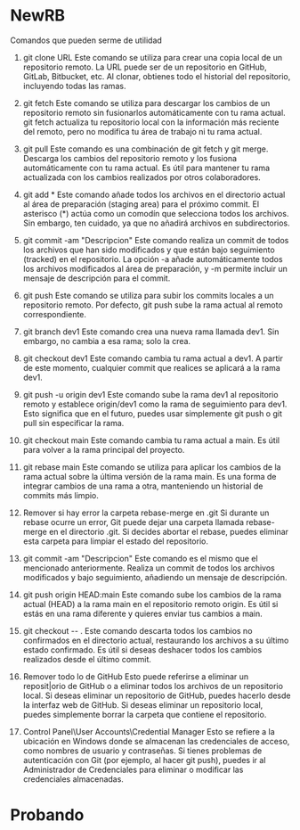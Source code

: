 # NewRB
Comandos que pueden serme de utilidad
1. git clone URL
   Este comando se utiliza para crear una copia local de un repositorio remoto. La URL puede ser de un repositorio en GitHub, GitLab, Bitbucket, etc. Al clonar, obtienes todo el historial del repositorio, incluyendo todas las ramas.

2. git fetch
   Este comando se utiliza para descargar los cambios de un repositorio remoto sin fusionarlos automáticamente con tu rama actual. git fetch actualiza tu repositorio local con la información más reciente del remoto, pero no modifica tu área de trabajo ni tu rama actual.

3. git pull
   Este comando es una combinación de git fetch y git merge. Descarga los cambios del repositorio remoto y los fusiona automáticamente con tu rama actual. Es útil para mantener tu rama actualizada con los cambios realizados por otros colaboradores.

4. git add *
   Este comando añade todos los archivos en el directorio actual al área de preparación (staging area) para el próximo commit. El asterisco (*) actúa como un comodín que selecciona todos los archivos. Sin embargo, ten cuidado, ya que no añadirá archivos en subdirectorios.

5. git commit -am "Descripcion"
   Este comando realiza un commit de todos los archivos que han sido modificados y que están bajo seguimiento (tracked) en el repositorio. La opción -a añade automáticamente todos los archivos modificados al área de preparación, y -m permite incluir un mensaje de descripción para el commit.

6. git push
   Este comando se utiliza para subir los commits locales a un repositorio remoto. Por defecto, git push sube la rama actual al remoto correspondiente.

7. git branch dev1
   Este comando crea una nueva rama llamada dev1. Sin embargo, no cambia a esa rama; solo la crea.

8. git checkout dev1
   Este comando cambia tu rama actual a dev1. A partir de este momento, cualquier commit que realices se aplicará a la rama dev1.

9. git push -u origin dev1
   Este comando sube la rama dev1 al repositorio remoto y establece origin/dev1 como la rama de seguimiento para dev1. Esto significa que en el futuro, puedes usar simplemente git push o git pull sin especificar la rama.

10. git checkout main
    Este comando cambia tu rama actual a main. Es útil para volver a la rama principal del proyecto.

11. git rebase main
    Este comando se utiliza para aplicar los cambios de la rama actual sobre la última versión de la rama main. Es una forma de integrar cambios de una rama a otra, manteniendo un historial de commits más limpio.

12. Remover si hay error la carpeta rebase-merge en .git
    Si durante un rebase ocurre un error, Git puede dejar una carpeta llamada rebase-merge en el directorio .git. Si decides abortar el rebase, puedes eliminar esta carpeta para limpiar el estado del repositorio.

13. git commit -am "Descripcion"
    Este comando es el mismo que el mencionado anteriormente. Realiza un commit de todos los archivos modificados y bajo seguimiento, añadiendo un mensaje de descripción.

14. git push origin HEAD:main
    Este comando sube los cambios de la rama actual (HEAD) a la rama main en el repositorio remoto origin. Es útil si estás en una rama diferente y quieres enviar tus cambios a main.

15. git checkout -- .
    Este comando descarta todos los cambios no confirmados en el directorio actual, restaurando los archivos a su último estado confirmado. Es útil si deseas deshacer todos los cambios realizados desde el último commit.

16. Remover todo lo de GitHub
    Esto puede referirse a eliminar un reposit|orio de GitHub o a eliminar todos los archivos de un repositorio local. Si deseas eliminar un repositorio de GitHub, puedes hacerlo desde la interfaz web de GitHub. Si deseas eliminar un repositorio local, puedes simplemente borrar la carpeta que contiene el repositorio.

17. Control Panel\User Accounts\Credential Manager
    Esto se refiere a la ubicación en Windows donde se almacenan las credenciales de acceso, como nombres de usuario y contraseñas. Si tienes problemas de autenticación con Git (por ejemplo, al hacer git push), puedes ir al Administrador de Credenciales para eliminar o modificar las credenciales almacenadas.

# Probando

